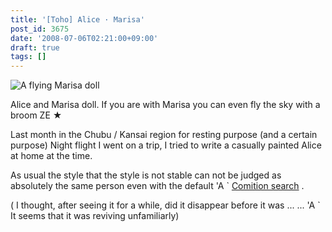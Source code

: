 ```yaml
---
title: '[Toho] Alice · Marisa'
post_id: 3675
date: '2008-07-06T02:21:00+09:00'
draft: true
tags: []
---
```


![A flying Marisa doll](https://danmaq.com/image/illustrations/th/alice_s.jpg)

Alice and Marisa doll. If you are with Marisa you can even fly the sky with a broom ZE ★

Last month in the Chubu / Kansai region for resting purpose (and a certain purpose) Night flight I went on a trip, I tried to write a casually painted Alice at home at the time.

As usual the style that the style is not stable can not be judged as absolutely the same person even with the default 'A ` [Comition search](http://comition.net/) .

( I thought, after seeing it for a while, did it disappear before it was ... ... 'A ` It seems that it was reviving unfamiliarly)
